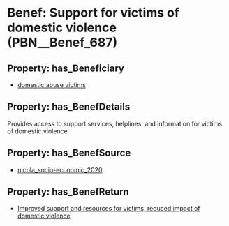 # Benef: __Support for victims of domestic violence__ (PBN__Benef_687)

## Property: has_Beneficiary

* [domestic abuse victims](../Stakeholder/PBN__Stakeholder_286)

## Property: has_BenefDetails

Provides access to support services, helplines, and information for victims of domestic violence

## Property: has_BenefSource

* [nicola_socio-economic_2020](../Article/PBN__Article_135)

## Property: has_BenefReturn

* [Improved support and resources for victims, reduced impact of domestic violence](../BenefReturn/PBN__BenefReturn_735)

